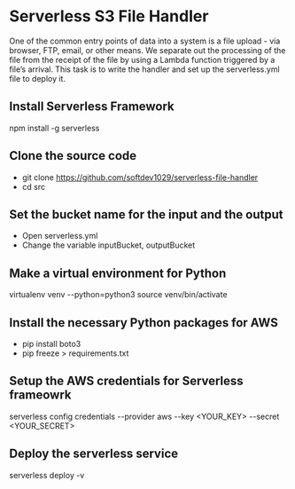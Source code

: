 # Serverless S3 File Handler

One of the common entry points of data into a system is a file upload - via browser, FTP, email, or other means.
We separate out the processing of the file from the receipt of the file by using a Lambda function triggered by a file’s arrival.
This task is to write the handler and set up the serverless.yml file to deploy it.

## Install Serverless Framework
npm install -g serverless

## Clone the source code
- git clone https://github.com/softdev1029/serverless-file-handler
- cd src

## Set the bucket name for the input and the output
- Open serverless.yml
- Change the variable inputBucket, outputBucket

## Make a virtual environment for Python
virtualenv venv --python=python3
source venv/bin/activate

## Install the necessary Python packages for AWS
- pip install boto3
- pip freeze > requirements.txt

## Setup the AWS credentials for Serverless frameowrk
serverless config credentials --provider aws --key <YOUR_KEY> --secret <YOUR_SECRET>

## Deploy the serverless service
serverless deploy -v
